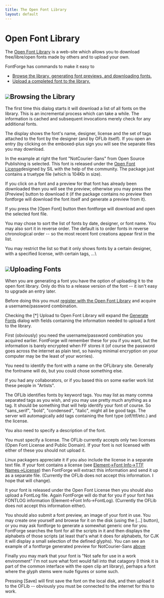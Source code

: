```yaml
---
title: The Open Font Library
layout: default
---
```



Open Font Library
=================

The [Open Font Library](http://openfontlibrary.org/) is a web-site which
allows you to download free/libre/open fonts made by others and to
upload your own.

FontForge has commands to make it easy to

-   [Browse the library, generating font previews, and downloading
    fonts.](OFLib.html#Browsing)
-   [Upload a completed font to the library.](OFLib.html#Uploading)

![](img/OFLibBrowse.png)Browsing the Library
----------------------------------------

The first time this dialog starts it will download a list of all fonts
on the library. This is an incremental process which can take a while.
The information is cached and subsequent invocations merely check for
any additional fonts.

The display shows the font's name, designer, license and the set of tags
attached to the font by the designer (and by OFLib itself). If you open
an entry (by clicking on the emboxed-plus sign you will see the separate
files you may download.

In the example at right the font "NotCourier-Sans" from Open Source
Publishing is selected. This font is released under the [Open Font
License](http://scripts.sil.org/OFL)designed by SIL with the help of the
community. The package just contains a truetype file (which is 104Kb in
size).

If you click on a font and a preview for that font has already been
downloaded then you will see the preview; otherwise you may press the
[Preview] button to download it (if the package contains no preview then
fontforge will download the font itself and generate a preview from it).

If you press the [Open Font] button then fontforge will download and
open the selected font file.

You may chose to sort the list of fonts by date, designer, or font name.
You may also sort it in reverse order. The default is to order fonts in
reverse chronological order -- so the most recent font creations appear
first in the list.

You may restrict the list so that it only shows fonts by a certain
designer, with a specified license, with certain tags, ...\

![](img/generate-upload.png)Uploading Fonts
---------------------------------------

When you are generating a font you have the option of uploading it to
the open font library. Only do this to a release version of the font --
it isn't easy to upgrade an entry later.

Before doing this you must [register with the Open Font
Library](http://openfontlibrary.org/media/register) and acquire a
username/password combination.

Checking the [\*] Upload to Open Font Library will expand the [Generate
Fonts](generate.html) dialog with fields containing the information
needed to upload a font to the library.

First (obviously) you need the username/password combination you
acquired earlier. FontForge will remember these for you if you want, but
the information is barely encrypted when FF stores it (of course the
password goes across the internet as plain text, so having minimal
encryption on your computer may be the least of your worries).

You need to identify the font with a name on the OFLibrary site.
Generally the fontname will do, but you could chose something else.

If you had any collaborators, or if you based this on some earlier work
list these people in "Artists".

The OFLib identifies fonts by keyword tags. You may list as many comma
separated tags as you wish, and you may use pretty much anything as a
tag. It should be something that will help identify your font of course.
So "sans\_serif", "bold", "condensed", "italic", might all be good tags.
The server will automagically add tags containing the font type
(otf/ttf/etc.) and the license.

You also need to specify a description of the font.

You must specify a license. The OFLib currently accepts only two
licenses (Open Font License and Public Domain). If your font is not
licensed with either of these you should not upload it.

Linux packagers appreciate it if you also include the license in a
separate text file. If your font contains a license (see [Element-\>Font
Info-\>TTF Names-\>License](fontinfo.html#TTF-Names)) then FontForge
will extract this information and send it up as a separate file.
(Currently the OFLib does not accept this information. I hope that will
change).

It your font is released under the Open Font License then you should
also upload a FontLog file. Again FontForge will do that for you if your
font has FONTLOG information (Element-\>Font Info-\>FontLog). (Currently
the OFLib does not accept this information either).

You should also submit a font preview, an image of your font in use. You
may create one yourself and browse for it on the disk (using the [...]
button), or you may ask fontforge to generate a somewhat generic one for
you. FontForge searches the font for all the scripts in it and then
displays the alphabets of those scripts (at least that's what it does
for alphabets, for CJK it will display a small selection of the defined
glyphs). You can see an example of a fontforge generated preview for
NotCourier-Sans [above](OFLib.html#Browsing)

Finally you may mark that your font is "Not safe for use in a work
environment" I'm not sure what font would fall into that catagory (I
think it is part of the common interface with the open clip art
library), perhaps a font where the glyph stems were nude figures or some
such.

Pressing [Save] will first save the font on the local disk, and then
upload it to the OFLib -- obviously you must be connected to the
internet for this to work.


